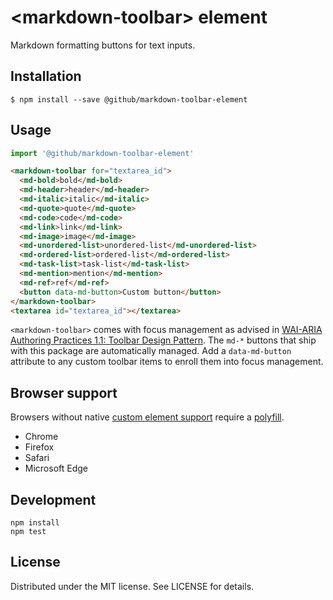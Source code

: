 # &lt;markdown-toolbar&gt; element

Markdown formatting buttons for text inputs.

## Installation

```
$ npm install --save @github/markdown-toolbar-element
```

## Usage

```js
import '@github/markdown-toolbar-element'
```

```html
<markdown-toolbar for="textarea_id">
  <md-bold>bold</md-bold>
  <md-header>header</md-header>
  <md-italic>italic</md-italic>
  <md-quote>quote</md-quote>
  <md-code>code</md-code>
  <md-link>link</md-link>
  <md-image>image</md-image>
  <md-unordered-list>unordered-list</md-unordered-list>
  <md-ordered-list>ordered-list</md-ordered-list>
  <md-task-list>task-list</md-task-list>
  <md-mention>mention</md-mention>
  <md-ref>ref</md-ref>
  <button data-md-button>Custom button</button>
</markdown-toolbar>
<textarea id="textarea_id"></textarea>
```

`<markdown-toolbar>` comes with focus management as advised in [WAI-ARIA Authoring Practices 1.1: Toolbar Design Pattern](https://www.w3.org/TR/wai-aria-practices-1.1/examples/toolbar/toolbar.html). The `md-*` buttons that ship with this package are automatically managed. Add a `data-md-button` attribute to any custom toolbar items to enroll them into focus management.

## Browser support

Browsers without native [custom element support][support] require a [polyfill][].

- Chrome
- Firefox
- Safari
- Microsoft Edge

[support]: https://caniuse.com/#feat=custom-elementsv1
[polyfill]: https://github.com/webcomponents/custom-elements

## Development

```
npm install
npm test
```

## License

Distributed under the MIT license. See LICENSE for details.
